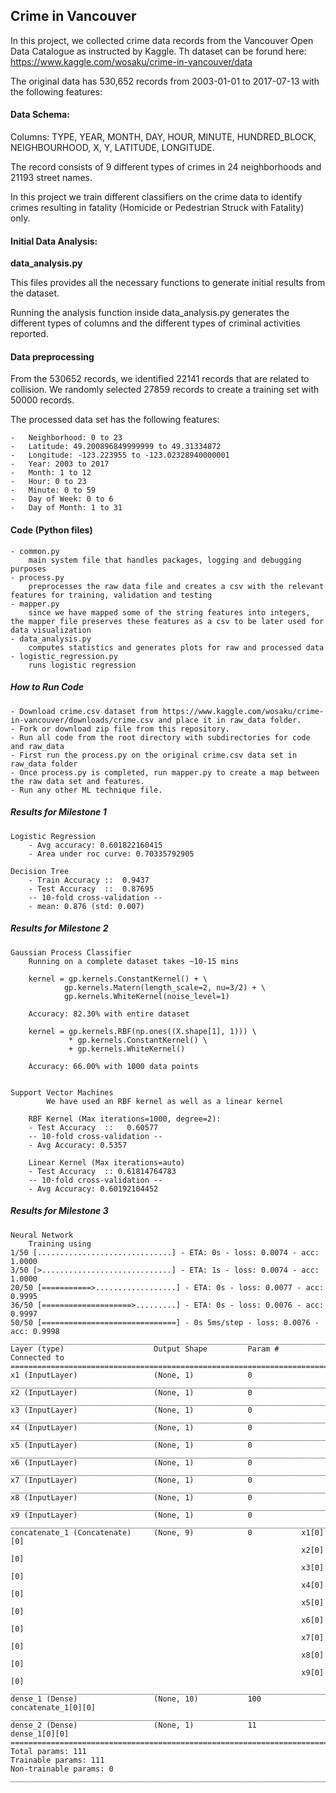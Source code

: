##	Crime in Vancouver

In this project, we collected crime data records from the Vancouver Open Data Catalogue as instructed by Kaggle.
Th dataset can be forund here: https://www.kaggle.com/wosaku/crime-in-vancouver/data

The original data has 530,652 records from 2003-01-01 to 2017-07-13 with the following features:

#### Data Schema:

Columns:
TYPE, YEAR, MONTH, DAY, HOUR, MINUTE, HUNDRED_BLOCK, NEIGHBOURHOOD, X, Y, LATITUDE, LONGITUDE.

The record consists of 9 different types of crimes in 24 neighborhoods and 21193 street names. 

In this project we train different classifiers on the crime data to identify crimes resulting in fatality (Homicide or Pedestrian Struck with Fatality) only. 

#### Initial Data Analysis:

**data_analysis.py**

This files provides all the necessary functions to generate initial results from the dataset.

Running the analysis function inside data_analysis.py generates the different types of columns and the different types of criminal activities reported.



#### Data preprocessing
From the 530652 records, we identified 22141 records that are related to collision. We randomly selected 27859 records to create a training set with 50000 records.

The processed data set has the following features:
	
	-	Neighborhood: 0 to 23
	-	Latitude: 49.200896849999999 to 49.31334872
	-	Longitude: -123.223955 to -123.02328940000001
	-	Year: 2003 to 2017
	- 	Month: 1 to 12
	- 	Hour: 0 to 23
	- 	Minute: 0 to 59
	- 	Day of Week: 0 to 6
	- 	Day of Month: 1 to 31

#### Code (Python files)
	- common.py
		main system file that handles packages, logging and debugging purposes
	- process.py
		preprocesses the raw data file and creates a csv with the relevant features for training, validation and testing
	- mapper.py
		since we have mapped some of the string features into integers, the mapper file preserves these features as a csv to be later used for data visualization
	- data_analysis.py
		computes statistics and generates plots for raw and processed data
	- logistic_regression.py
		runs logistic regression


##### How to Run Code
	- Download crime.csv dataset from https://www.kaggle.com/wosaku/crime-in-vancouver/downloads/crime.csv and place it in raw_data folder.
	- Fork or download zip file from this repository.
	- Run all code from the root directory with subdirectories for code and raw_data
	- First run the process.py on the original crime.csv data set in raw_data folder
	- Once process.py is completed, run mapper.py to create a map between the raw data set and features.
	- Run any other ML technique file.


##### Results for Milestone 1
	Logistic Regression
		- Avg accuracy: 0.601822160415
		- Area under roc curve: 0.70335792905

	Decision Tree
		- Train Accuracy ::  0.9437
		- Test Accuracy  ::  0.87695
		-- 10-fold cross-validation --
		- mean: 0.876 (std: 0.007)

##### Results for Milestone 2

	Gaussian Process Classifier
		Running on a complete dataset takes ~10-15 mins

		kernel = gp.kernels.ConstantKernel() + \
				gp.kernels.Matern(length_scale=2, nu=3/2) + \
				gp.kernels.WhiteKernel(noise_level=1)

		Accuracy: 82.30% with entire dataset

		kernel = gp.kernels.RBF(np.ones((X.shape[1], 1))) \
				 * gp.kernels.ConstantKernel() \
			     + gp.kernels.WhiteKernel()	

		Accuracy: 66.00% with 1000 data points


	Support Vector Machines
	        We have used an RBF kernel as well as a linear kernel
		
		RBF Kernel (Max iterations=1000, degree=2):
		- Test Accuracy  ::   0.60577
		-- 10-fold cross-validation --
		- Avg Accuracy: 0.5357
		
		Linear Kernel (Max iterations=auto)
		- Test Accuracy  :: 0.61814764783
		-- 10-fold cross-validation --
		- Avg Accuracy: 0.60192104452 


##### Results for Milestone 3

	Neural Network
		Training using 
	1/50 [..............................] - ETA: 0s - loss: 0.0074 - acc: 1.0000
	3/50 [>.............................] - ETA: 1s - loss: 0.0074 - acc: 1.0000
	20/50 [===========>..................] - ETA: 0s - loss: 0.0077 - acc: 0.9995
	36/50 [====================>.........] - ETA: 0s - loss: 0.0076 - acc: 0.9997
	50/50 [==============================] - 0s 5ms/step - loss: 0.0076 - acc: 0.9998
	__________________________________________________________________________________________________
	Layer (type)                    Output Shape         Param #     Connected to                     
	==================================================================================================
	x1 (InputLayer)                 (None, 1)            0                                            
	__________________________________________________________________________________________________
	x2 (InputLayer)                 (None, 1)            0                                            
	__________________________________________________________________________________________________
	x3 (InputLayer)                 (None, 1)            0                                            
	__________________________________________________________________________________________________
	x4 (InputLayer)                 (None, 1)            0                                            
	__________________________________________________________________________________________________
	x5 (InputLayer)                 (None, 1)            0                                            
	__________________________________________________________________________________________________
	x6 (InputLayer)                 (None, 1)            0                                            
	__________________________________________________________________________________________________
	x7 (InputLayer)                 (None, 1)            0                                            
	__________________________________________________________________________________________________
	x8 (InputLayer)                 (None, 1)            0                                            
	__________________________________________________________________________________________________
	x9 (InputLayer)                 (None, 1)            0                                            
	__________________________________________________________________________________________________
	concatenate_1 (Concatenate)     (None, 9)            0           x1[0][0]                         
	                                                                 x2[0][0]                         
	                                                                 x3[0][0]                         
	                                                                 x4[0][0]                         
	                                                                 x5[0][0]                         
	                                                                 x6[0][0]                         
	                                                                 x7[0][0]                         
	                                                                 x8[0][0]                         
	                                                                 x9[0][0]                         
	__________________________________________________________________________________________________
	dense_1 (Dense)                 (None, 10)           100         concatenate_1[0][0]              
	__________________________________________________________________________________________________
	dense_2 (Dense)                 (None, 1)            11          dense_1[0][0]                    
	==================================================================================================
	Total params: 111
	Trainable params: 111
	Non-trainable params: 0
	__________________________________________________________________________________________________





